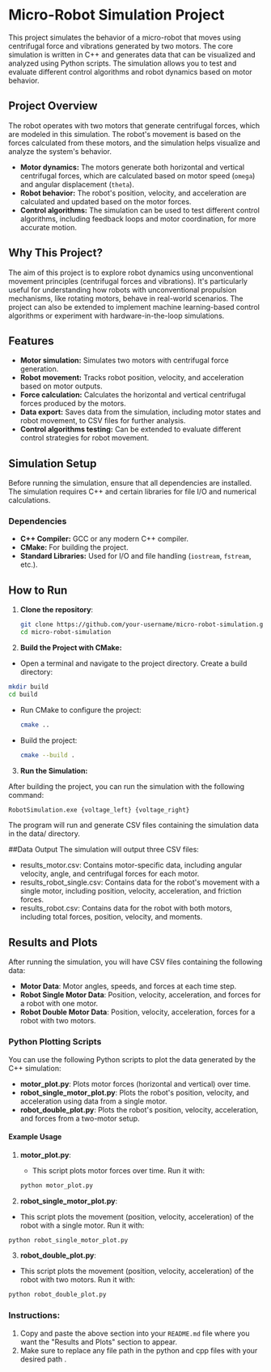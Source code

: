 # Micro-Robot Simulation Project

This project simulates the behavior of a micro-robot that moves using centrifugal force and vibrations generated by two motors. The core simulation is written in C++ and generates data that can be visualized and analyzed using Python scripts. The simulation allows you to test and evaluate different control algorithms and robot dynamics based on motor behavior.

## Project Overview

The robot operates with two motors that generate centrifugal forces, which are modeled in this simulation. The robot's movement is based on the forces calculated from these motors, and the simulation helps visualize and analyze the system's behavior.

- **Motor dynamics:** The motors generate both horizontal and vertical centrifugal forces, which are calculated based on motor speed (`omega`) and angular displacement (`theta`).
- **Robot behavior:** The robot's position, velocity, and acceleration are calculated and updated based on the motor forces.
- **Control algorithms:** The simulation can be used to test different control algorithms, including feedback loops and motor coordination, for more accurate motion.

## Why This Project?

The aim of this project is to explore robot dynamics using unconventional movement principles (centrifugal forces and vibrations). It's particularly useful for understanding how robots with unconventional propulsion mechanisms, like rotating motors, behave in real-world scenarios. The project can also be extended to implement machine learning-based control algorithms or experiment with hardware-in-the-loop simulations.

## Features

- **Motor simulation:** Simulates two motors with centrifugal force generation.
- **Robot movement:** Tracks robot position, velocity, and acceleration based on motor outputs.
- **Force calculation:** Calculates the horizontal and vertical centrifugal forces produced by the motors.
- **Data export:** Saves data from the simulation, including motor states and robot movement, to CSV files for further analysis.
- **Control algorithms testing:** Can be extended to evaluate different control strategies for robot movement.

## Simulation Setup

Before running the simulation, ensure that all dependencies are installed. The simulation requires C++ and certain libraries for file I/O and numerical calculations.

### Dependencies

- **C++ Compiler:** GCC or any modern C++ compiler.
- **CMake:** For building the project.
- **Standard Libraries:** Used for I/O and file handling (`iostream`, `fstream`, etc.).

## How to Run

1. **Clone the repository**:
   ```bash
   git clone https://github.com/your-username/micro-robot-simulation.git
   cd micro-robot-simulation

   
2. **Build the Project with CMake:**

 - Open a terminal and navigate to the project directory.
  Create a build directory:
  ```bash
  mkdir build
  cd build
  ```

- Run CMake to configure the project:
  ```bash
  cmake ..
  ```

- Build the project:
  ```bash
  cmake --build .
  ```

3. **Run the Simulation:**

After building the project, you can run the simulation with the following command:

  ```bash
  RobotSimulation.exe {voltage_left} {voltage_right}
  ```

The program will run and generate CSV files containing the simulation data in the data/ directory.

##Data Output
The simulation will output three CSV files:

- results_motor.csv: Contains motor-specific data, including angular velocity, angle, and centrifugal forces for each motor.
- results_robot_single.csv: Contains data for the robot's movement with a single motor, including position, velocity, acceleration, and friction forces.
- results_robot.csv: Contains data for the robot with both motors, including total forces, position, velocity, and moments.

## Results and Plots

After running the simulation, you will have CSV files containing the following data:

- **Motor Data**: Motor angles, speeds, and forces at each time step.
- **Robot Single Motor Data**: Position, velocity, acceleration, and forces for a robot with one motor.
- **Robot Double Motor Data**: Position, velocity, acceleration, forces for a robot with two motors.

### Python Plotting Scripts

You can use the following Python scripts to plot the data generated by the C++ simulation:

- **motor_plot.py**: Plots motor forces (horizontal and vertical) over time.
- **robot_single_motor_plot.py**: Plots the robot's position, velocity, and acceleration using data from a single motor.
- **robot_double_plot.py**: Plots the robot's position, velocity, acceleration, and forces from a two-motor setup.

#### Example Usage

1. **motor_plot.py**:
   - This script plots motor forces over time. Run it with:
   ```bash
   python motor_plot.py
   ```

2. **robot_single_motor_plot.py**:

  - This script plots the movement (position, velocity, acceleration) of the robot with a single motor. Run it with:
  ```bash
  python robot_single_motor_plot.py
  ```
3. **robot_double_plot.py**:

  - This script plots the movement (position, velocity, acceleration) of the robot with two motors. Run it with:
  ```bash
  python robot_double_plot.py
  ```

### Instructions:
1. Copy and paste the above section into your `README.md` file where you want the "Results and Plots" section to appear.
2. Make sure to replace any file path in the python and cpp files with your desired path .
